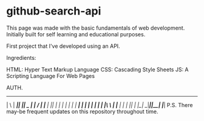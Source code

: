 # github-search-api

This page was made with the basic fundamentals of web development. Initially built for self learning and educational purposes.

First project that I've developed using an API.

Ingredients:

HTML: Hyper Text Markup Language
CSS: Cascading Style Sheets
JS: A Scripting Language For Web Pages

AUTH.
 ______   _______  ______  _______
|      \ |   ____||      ||   _   |
|      / |  |___  |   ___||  | |  |
|  |  |  |   ___| |  |    |  | |  |
|  |\  \ |  |____ |  |    |  |_|  |
|__| \__\|_______||__|    |_______|
P.S. There may-be frequent updates on this repository throughout time.